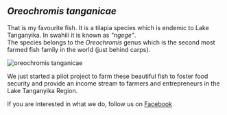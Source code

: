 ## _Oreochromis tanganicae_

That is my favourite fish. It is a tilapia species which is endemic to Lake Tanganyika. In swahili it is known as *"ngege"*.   
The species belongs to the _Oreochromis_ genus which is the second most farmed fish family in the world (just behind carps).

![_oreochromis tanganicae_](https://upload.wikimedia.org/wikipedia/commons/7/7e/Oreochromis_tanganicae_%28G%C3%BCnther%29.jpg)


We just started a pilot project to farm these beautiful fish to foster food security and provide an income stream to farmers and entrepreneurs in the Lake Tanganyika Region.

If you are interested in what we do, follow us on [Facebook](https://www.facebook.com/BongoFishTanzania/)
